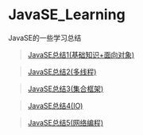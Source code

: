 # JavaSE_Learning
JavaSE的一些学习总结
>[JavaSE总结1(基础知识+面向对象)](https://github.com/luotf/JavaSE_Learning/blob/master/Java%E5%9F%BA%E7%A1%80%E6%80%BB%E7%BB%931(%E5%9F%BA%E7%A1%80%E7%9F%A5%E8%AF%86%2B%E9%9D%A2%E5%90%91%E5%AF%B9%E8%B1%A1).md)

>[JavaSE总结2(多线程)](https://github.com/luotf/JavaSE_Learning/blob/master/Java%E5%9F%BA%E7%A1%80%E6%80%BB%E7%BB%932(%E5%A4%9A%E7%BA%BF%E7%A8%8B).md)

>[JavaSE总结3(集合框架)](https://github.com/luotf/JavaSE_Learning/blob/master/Java%E5%9F%BA%E7%A1%80%E6%80%BB%E7%BB%932(%E5%A4%9A%E7%BA%BF%E7%A8%8B).md)

>[JavaSE总结4(IO)](https://github.com/luotf/JavaSE_Learning/blob/master/Java%E5%9F%BA%E7%A1%80%E6%80%BB%E7%BB%932(%E5%A4%9A%E7%BA%BF%E7%A8%8B).md)

>[JavaSE总结5(网络编程)](https://github.com/luotf/JavaSE_Learning/blob/master/Java%E5%9F%BA%E7%A1%80%E6%80%BB%E7%BB%932(%E5%A4%9A%E7%BA%BF%E7%A8%8B).md)


